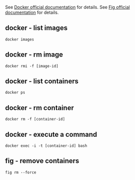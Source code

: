 See [Docker official documentation](https://docs.docker.com/) for details.
See [Fig official documentation](http://www.fig.sh/) for details.

docker - list images
--------------------

```shell
docker images
```

docker - rm image
-----------------

```shell
docker rmi -f [image-id]
```

docker - list containers
------------------------

```shell
docker ps
```

docker - rm container
---------------------

```shell
docker rm -f [container-id]
```

docker - execute a command 
--------------------------

```shell
docker exec -i -t [container-id] bash
```

fig - remove containers
-----------------------

```shell
fig rm --force
```




